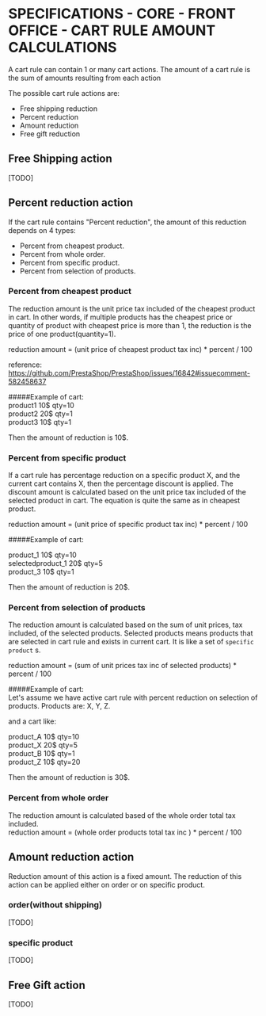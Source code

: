 # SPECIFICATIONS - CORE - FRONT OFFICE - CART RULE AMOUNT CALCULATIONS

A cart rule can contain 1 or many cart actions. The amount of a cart rule is the sum of amounts resulting from each action


The possible cart rule actions are:
* Free shipping reduction
* Percent reduction
* Amount reduction
* Free gift reduction

## Free Shipping action

[TODO]

## Percent reduction action
If the cart rule contains "Percent reduction", the amount of this reduction depends on 4 types:

* Percent from cheapest product.
* Percent from whole order.
* Percent from specific product.
* Percent from selection of products.


### Percent from cheapest product

The reduction amount is the unit price tax included of the cheapest product in cart. In other words, if multiple products has the cheapest price or quantity of product with cheapest price is more than 1, the reduction is the price of one product(quantity=1). 

reduction amount = (unit price of cheapest product tax inc) * percent / 100

reference: https://github.com/PrestaShop/PrestaShop/issues/16842#issuecomment-582458637

#####Example of cart:
<br>
product1 10$ qty=10<br>
product2 20$ qty=1<br>
product3 10$ qty=1<br>

Then the amount of reduction is 10$. 


### Percent from specific product
If a cart rule has percentage reduction on a specific product X, and the current cart contains X, then the percentage discount is applied.
The discount amount is calculated based on the unit price tax included of the selected product in cart. The equation is quite the same as in cheapest product.

reduction amount = (unit price of specific product tax inc) * percent / 100

#####Example of cart:
<br>

product_1 10$ qty=10<br>
selectedproduct_1 20$ qty=5<br>
product_3 10$ qty=1<br>

Then the amount of reduction is 20$.

### Percent from selection of products


The reduction amount is calculated based on the sum of unit prices, tax included, of the selected products.
Selected products means products that are selected in cart rule and exists in current cart. It is like a set of `specific product` s.

reduction amount = (sum of unit prices tax inc of selected products) * percent / 100

#####Example of cart:
<br>
Let's assume we have active cart rule with percent reduction on selection of products. Products are: X, Y, Z.

and a cart like:<br>

product_A  10$ qty=10<br>
product_X 20$ qty=5<br>
product_B 10$ qty=1<br>
product_Z 10$ qty=20<br>

Then the amount of reduction is 30$.

### Percent from whole order

The reduction amount is calculated based of the whole order total tax included.
<br>
reduction amount = (whole order products total tax inc ) * percent / 100

## Amount reduction action

Reduction amount of this action is a fixed amount. The reduction of this action can be applied either on order or on specific product. 

### order(without shipping)

[TODO]

### specific product


[TODO]

## Free Gift action
[TODO]
